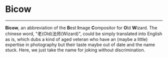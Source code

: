 # Bicow

----

**Bicow**, an abbreviation of  the **B**est **I**mage **C**ompositor for **O**ld **W**izard. The chinese word, "老(Old)法师(Wizard)", could be simply translated into English as is, which dubs a kind of aged veteran who have an (maybe a little) expertise in photography but their taste maybe out of date and the name stuck. Here, we just take the name for joking without discrimination.